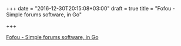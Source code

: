 +++
date = "2016-12-30T20:15:08+03:00"
draft = true
title = "Fofou - Simple forums software, in Go"

+++

<p><a href="https://github.com/kjk/fofou">Fofou - Simple forums software, in Go</a></p>
